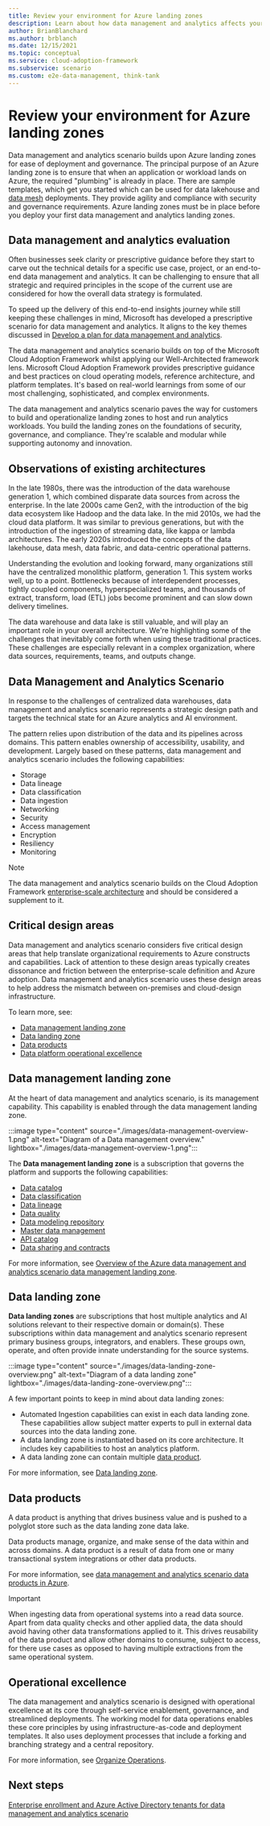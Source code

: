 ```yaml
---
title: Review your environment for Azure landing zones
description: Learn about how data management and analytics affects your Azure landing zone design.
author: BrianBlanchard
ms.author: brblanch
ms.date: 12/15/2021
ms.topic: conceptual
ms.service: cloud-adoption-framework
ms.subservice: scenario
ms.custom: e2e-data-management, think-tank
---
```


# Review your environment for Azure landing zones

Data management and analytics scenario builds upon Azure landing zones for ease of deployment and governance. The principal purpose of an Azure landing zone is to ensure that when an application or workload lands on Azure, the required "plumbing" is already in place. There are sample templates, which get you started which can be used for data lakehouse and [data mesh](architectures/what-is-data-mesh.md) deployments. They provide agility and compliance with security and governance requirements. Azure landing zones must be in place before you deploy your first data management and analytics landing zones.

## Data management and analytics evaluation

Often businesses seek clarity or prescriptive guidance before they start to carve out the technical details for a specific use case, project, or an end-to-end data management and analytics. It can be challenging to ensure that all strategic and required principles in the scope of the current use are considered for how the overall data strategy is formulated.

To speed up the delivery of this end-to-end insights journey while still keeping these challenges in mind, Microsoft has developed a prescriptive scenario for data management and analytics. It aligns to the key themes discussed in [Develop a plan for data management and analytics](plan.md).

The data management and analytics scenario builds on top of the Microsoft Cloud Adoption Framework whilst applying our Well-Architected framework lens. Microsoft Cloud Adoption Framework provides prescriptive guidance and best practices on cloud operating models, reference architecture, and platform templates. It's based on real-world learnings from some of our most challenging, sophisticated, and complex environments.

The data management and analytics scenario paves the way for customers to build and operationalize landing zones to host and run analytics workloads. You build the landing zones on the foundations of security, governance, and compliance. They're scalable and modular while supporting autonomy and innovation.

## Observations of existing architectures

In the late 1980s, there was the introduction of the data warehouse generation 1, which combined disparate data sources from across the enterprise. In the late 2000s came Gen2, with the introduction of the big data ecosystem like Hadoop and the data lake. In the mid 2010s, we had the cloud data platform. It was similar to previous generations, but with the introduction of the ingestion of streaming data, like kappa or lambda architectures. The early 2020s introduced the concepts of the data lakehouse, data mesh, data fabric, and data-centric operational patterns.

Understanding the evolution and looking forward, many organizations still have the centralized monolithic platform, generation 1. This system works well, up to a point. Bottlenecks because of interdependent processes, tightly coupled components, hyperspecialized teams, and thousands of extract, transform, load (ETL) jobs become prominent and can slow down delivery timelines.

The data warehouse and data lake is still valuable, and will play an important role in your overall architecture. We're highlighting some of the challenges that inevitably come forth when using these traditional practices. These challenges are especially relevant in a complex organization, where data sources, requirements, teams, and outputs change.

## Data Management and Analytics Scenario

In response to the challenges of centralized data warehouses, data management and analytics scenario represents a strategic design path and targets the technical state for an Azure analytics and AI environment.

The pattern relies upon distribution of the data and its pipelines across domains. This pattern enables ownership of accessibility, usability, and development. Largely based on these patterns, data management and analytics scenario includes the following capabilities:

- Storage
- Data lineage
- Data classification
- Data ingestion
- Networking
- Security
- Access management
- Encryption
- Resiliency
- Monitoring

> [!NOTE]
> The data management and analytics scenario builds on the Cloud Adoption Framework [enterprise-scale architecture](../../ready/enterprise-scale/index.md) and should be considered a supplement to it.

## Critical design areas

Data management and analytics scenario considers five critical design areas that help translate organizational requirements to Azure constructs and capabilities. Lack of attention to these design areas typically creates dissonance and friction between the enterprise-scale definition and Azure adoption. Data management and analytics scenario uses these design areas to help address the mismatch between on-premises and cloud-design infrastructure.

To learn more, see:

- [Data management landing zone](#data-management-landing-zone)
- [Data landing zone](#data-landing-zone)
- [Data products](#data-products)
- [Data platform operational excellence](#operational-excellence)

## Data management landing zone

At the heart of data management and analytics scenario, is its management capability. This capability is enabled through the data management landing zone.

:::image type="content" source="./images/data-management-overview-1.png" alt-text="Diagram of a Data management overview." lightbox="./images/data-management-overview-1.png":::

The **Data management landing zone** is a subscription that governs the platform and supports the following capabilities:

- [Data catalog](architectures/data-management-landing-zone.md#data-catalog)
- [Data classification](architectures/data-management-landing-zone.md#data-classification)
- [Data lineage](architectures/data-management-landing-zone.md#data-lineage)
- [Data quality](architectures/data-management-landing-zone.md#data-quality-management)
- [Data modeling repository](architectures/data-management-landing-zone.md#data-modeling-repository)
- [Master data management](architectures/data-management-landing-zone.md#master-data-management)
- [API catalog](architectures/data-management-landing-zone.md#api-catalog)
- [Data sharing and contracts](govern-data-sharing-agreements.md)

For more information, see [Overview of the Azure data management and analytics scenario data management landing zone](architectures/data-management-landing-zone.md).

## Data landing zone

**Data landing zones** are subscriptions that host multiple analytics and AI solutions relevant to their respective domain or domain(s). These subscriptions within data management and analytics scenario represent primary business groups, integrators, and enablers. These groups own, operate, and often provide innate understanding for the source systems.

:::image type="content" source="./images/data-landing-zone-overview.png" alt-text="Diagram of a data landing zone" lightbox="./images/data-landing-zone-overview.png":::

A few important points to keep in mind about data landing zones:

- Automated Ingestion capabilities can exist in each data landing zone. These capabilities allow subject matter experts to pull in external data sources into the data landing zone.
- A data landing zone is instantiated based on its core architecture. It includes key capabilities to host an analytics platform.
- A data landing zone can contain multiple [data product](#data-products).

For more information, see [Data landing zone](architectures/data-landing-zone.md).

## Data products

A data product is anything that drives business value and is pushed to a polyglot store such as the data landing zone data lake.

Data products manage, organize, and make sense of the data within and across domains. A data product is a result of data from one or many transactional system integrations or other data products.

For more information, see [data management and analytics scenario data products in Azure](architectures/data-landing-zone-data-products.md).

> [!IMPORTANT]
> When ingesting data from operational systems into a read data source. Apart from data quality checks and other applied data, the data should avoid having other data transformations applied to it. This drives reusability of the data product and allow other domains to consume, subject to access, for there use cases as opposed to having multiple extractions from the same operational system.

## Operational excellence

The data management and analytics scenario is designed with operational excellence at its core through self-service enablement, governance, and streamlined deployments. The working model for data operations enables these core principles by using infrastructure-as-code and deployment templates. It also uses deployment processes that include a forking and branching strategy and a central repository.

For more information, see [Organize Operations](organize.md).

## Next steps

[Enterprise enrollment and Azure Active Directory tenants for data management and analytics scenario](eslz-enterprise-enrollment-and-azure-ad-tenants.md)
